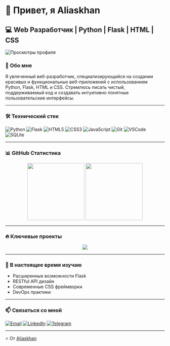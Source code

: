 # 👋 Привет, я Aliaskhan

## 💻 Web Разработчик | Python | Flask | HTML | CSS

![Просмотры профиля](https://komarev.com/ghpvc/?username=aliaskhan&color=blueviolet)

### 🚀 Обо мне

Я увлеченный веб-разработчик, специализирующийся на создании красивых и функциональных веб-приложений с использованием Python, Flask, HTML и CSS. Стремлюсь писать чистый, поддерживаемый код и создавать интуитивно понятные пользовательские интерфейсы.

---

### 🛠️ Технический стек

![Python](https://img.shields.io/badge/-Python-3776AB?style=flat-square&logo=python&logoColor=white)
![Flask](https://img.shields.io/badge/-Flask-000000?style=flat-square&logo=flask&logoColor=white)
![HTML5](https://img.shields.io/badge/-HTML5-E34F26?style=flat-square&logo=html5&logoColor=white)
![CSS3](https://img.shields.io/badge/-CSS3-1572B6?style=flat-square&logo=css3&logoColor=white)
![JavaScript](https://img.shields.io/badge/-JavaScript-F7DF1E?style=flat-square&logo=javascript&logoColor=black)
![Git](https://img.shields.io/badge/-Git-F05032?style=flat-square&logo=git&logoColor=white)
![VSCode](https://img.shields.io/badge/-VSCode-007ACC?style=flat-square&logo=visual-studio-code&logoColor=white)
![SQLite](https://img.shields.io/badge/-SQLite-003B57?style=flat-square&logo=sqlite&logoColor=white)

---

### 📊 GitHub Статистика

<div align="center">
  <img height="180em" src="https://github-readme-stats.vercel.app/api?username=aliaskh4n&show_icons=true&theme=radical&include_all_commits=true&count_private=true"/>
  <img height="180em" src="https://github-readme-stats.vercel.app/api/top-langs/?username=aliaskh4n&layout=compact&langs_count=7&theme=radical"/>
</div>

---

### 🔥 Ключевые проекты

<div align="center">
  <a href="https://github.com/вашлогин/проект1">
    <img align="center" src="https://github-readme-stats.vercel.app/api/pin/?username=aliaskh4n&repo=Easily&theme=radical" />
  </a>
</div>

---

### 🌱 В настоящее время изучаю

- Расширенные возможности Flask
- RESTful API дизайн
- Современные CSS фреймворки
- DevOps практики

---

### 📫 Связаться со мной

[![Email](https://img.shields.io/badge/-Email-D14836?style=flat-square&logo=gmail&logoColor=white)](mailto:ваша@почта.com)
[![LinkedIn](https://img.shields.io/badge/-LinkedIn-0077B5?style=flat-square&logo=linkedin&logoColor=white)](https://linkedin.com/in/ваш-профиль)
[![Telegram](https://img.shields.io/badge/-Telegram-2CA5E0?style=flat-square&logo=telegram&logoColor=white)](https://t.me/вашлогин)

---

⭐️ От [Aliaskhan](https://github.com/aliaskh4n)
